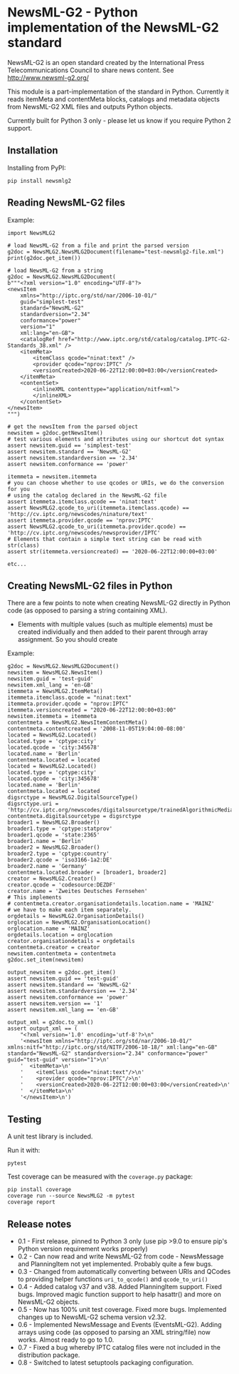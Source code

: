 # NewsML-G2 - Python implementation of the NewsML-G2 standard

NewsML-G2 is an open standard created by the International Press
Telecommunications Council to share news content. See http://www.newsml-g2.org/

This module is a part-implementation of the standard in Python.  Currently it
reads itemMeta and contentMeta blocks, catalogs and metadata objects from
NewsML-G2 XML files and outputs Python objects.

Currently built for Python 3 only - please let us know if you require Python 2
support.

## Installation

Installing from PyPI:

    pip install newsmlg2

## Reading NewsML-G2 files

Example:

```
import NewsMLG2

# load NewsML-G2 from a file and print the parsed version
g2doc = NewsMLG2.NewsMLG2Document(filename="test-newsmlg2-file.xml")
print(g2doc.get_item())

# load NewsML-G2 from a string
g2doc = NewsMLG2.NewsMLG2Document(
b"""<?xml version="1.0" encoding="UTF-8"?>
<newsItem
    xmlns="http://iptc.org/std/nar/2006-10-01/"
    guid="simplest-test"
    standard="NewsML-G2"
    standardversion="2.34"
    conformance="power"
    version="1"
    xml:lang="en-GB">
    <catalogRef href="http://www.iptc.org/std/catalog/catalog.IPTC-G2-Standards_38.xml" />
    <itemMeta>
        <itemClass qcode="ninat:text" />
        <provider qcode="nprov:IPTC" />
        <versionCreated>2020-06-22T12:00:00+03:00</versionCreated>
    </itemMeta>
    <contentSet>
        <inlineXML contenttype="application/nitf+xml">
        </inlineXML>
    </contentSet>
</newsItem>
""")

# get the newsItem from the parsed object
newsitem = g2doc.getNewsItem()
# test various elements and attributes using our shortcut dot syntax
assert newsitem.guid == 'simplest-test'
assert newsitem.standard == 'NewsML-G2'
assert newsitem.standardversion == '2.34'
assert newsitem.conformance == 'power'

itemmeta = newsitem.itemmeta
# you can choose whether to use qcodes or URIs, we do the conversion for you
# using the catalog declared in the NewsML-G2 file
assert itemmeta.itemclass.qcode == 'ninat:text'
assert NewsMLG2.qcode_to_uri(itemmeta.itemclass.qcode) == 'http://cv.iptc.org/newscodes/ninature/text'
assert itemmeta.provider.qcode == 'nprov:IPTC'
assert NewsMLG2.qcode_to_uri(itemmeta.provider.qcode) == 'http://cv.iptc.org/newscodes/newsprovider/IPTC'
# Elements that contain a simple text string can be read with str(class)
assert str(itemmeta.versioncreated) == '2020-06-22T12:00:00+03:00'

etc...
```

## Creating NewsML-G2 files in Python

There are a few points to note when creating NewsML-G2 directly in Python code (as opposed to
parsing a string containing XML).

* Elements with multiple values (such as multiple <broader> elements) must be created
individually and then added to their parent through array assignment. So you should create

Example:
```
g2doc = NewsMLG2.NewsMLG2Document()
newsitem = NewsMLG2.NewsItem()
newsitem.guid = 'test-guid'
newsitem.xml_lang = 'en-GB'
itemmeta = NewsMLG2.ItemMeta()
itemmeta.itemclass.qcode = "ninat:text"
itemmeta.provider.qcode = "nprov:IPTC"
itemmeta.versioncreated = "2020-06-22T12:00:00+03:00"
newsitem.itemmeta = itemmeta
contentmeta = NewsMLG2.NewsItemContentMeta()
contentmeta.contentcreated = '2008-11-05T19:04:00-08:00'
located = NewsMLG2.Located()
located.type = 'cptype:city'
located.qcode = 'city:345678'
located.name = 'Berlin'
contentmeta.located = located
located = NewsMLG2.Located()
located.type = 'cptype:city'
located.qcode = 'city:345678'
located.name = 'Berlin'
contentmeta.located = located
digsrctype = NewsMLG2.DigitalSourceType()
digsrctype.uri = 'http://cv.iptc.org/newscodes/digitalsourcetype/trainedAlgorithmicMedia'
contentmeta.digitalsourcetype = digsrctype
broader1 = NewsMLG2.Broader()
broader1.type = 'cptype:statprov'
broader1.qcode = 'state:2365'
broader1.name = 'Berlin'
broader2 = NewsMLG2.Broader()
broader2.type = 'cptype:country'
broader2.qcode = 'iso3166-1a2:DE'
broader2.name = 'Germany'
contentmeta.located.broader = [broader1, broader2]
creator = NewsMLG2.Creator()
creator.qcode = 'codesource:DEZDF'
creator.name = 'Zweites Deutsches Fernsehen'
# This implements
# contentmeta.creator.organisationdetails.location.name = 'MAINZ'
# we have to make each item separately.
orgdetails = NewsMLG2.OrganisationDetails()
orglocation = NewsMLG2.OrganisationLocation()
orglocation.name = 'MAINZ'
orgdetails.location = orglocation
creator.organisationdetails = orgdetails
contentmeta.creator = creator
newsitem.contentmeta = contentmeta
g2doc.set_item(newsitem)

output_newsitem = g2doc.get_item()
assert newsitem.guid == 'test-guid'
assert newsitem.standard == 'NewsML-G2'
assert newsitem.standardversion == '2.34'
assert newsitem.conformance == 'power'
assert newsitem.version == '1'
assert newsitem.xml_lang == 'en-GB'

output_xml = g2doc.to_xml()
assert output_xml == (
    "<?xml version='1.0' encoding='utf-8'?>\n"
    '<newsItem xmlns="http://iptc.org/std/nar/2006-10-01/" xmlns:nitf="http://iptc.org/std/NITF/2006-10-18/" xml:lang="en-GB" standard="NewsML-G2" standardversion="2.34" conformance="power" guid="test-guid" version="1">\n'
    '  <itemMeta>\n'
    '    <itemClass qcode="ninat:text"/>\n'
    '    <provider qcode="nprov:IPTC"/>\n'
    '    <versionCreated>2020-06-22T12:00:00+03:00</versionCreated>\n'
    '  </itemMeta>\n'
    '</newsItem>\n')
```

## Testing

A unit test library is included.

Run it with:

    pytest

Test coverage can be measured with the `coverage.py` package:

    pip install coverage
    coverage run --source NewsMLG2 -m pytest 
    coverage report

## Release notes

* 0.1 - First release, pinned to Python 3 only (use pip >9.0 to ensure pip's
Python version requirement works properly)
* 0.2 - Can now read and write NewsML-G2 from code - NewsMessage and PlanningItem
not yet implemented. Probably quite a few bugs.
* 0.3 - Changed from automatically converting between URIs and QCodes to providing
helper functions `uri_to_qcode()` and `qcode_to_uri()`
* 0.4 - Added catalog v37 and v38. Added PlanningItem support. Fixed bugs. Improved
magic function support to help hasattr() and more on NewsML-G2 objects.
* 0.5 - Now has 100% unit test coverage. Fixed more bugs. Implemented changes up to
NewsML-G2 schema version v2.32.
* 0.6 - Implemented NewsMessage and Events (EventsML-G2). Adding arrays using code
(as opposed to parsing an XML string/file) now works. Almost ready to go to 1.0.
* 0.7 - Fixed a bug whereby IPTC catalog files were not included in the distribution
package.
* 0.8 - Switched to latest setuptools packaging configuration.
